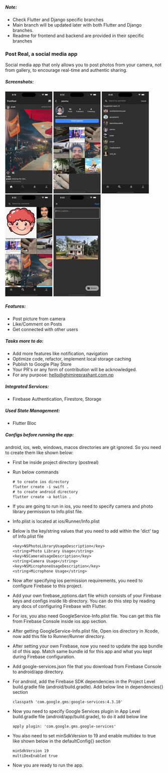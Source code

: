 ##### Note:

- Check Flutter and Django specific branches
- Main branch will be updated later with both Flutter and Django branches.
- Readme for frontend and backend are provided in their specific branches

### Post Real, a social media app

Social media app that only allows you to post photos from your camera, not from gallery, to encourage real-time and authentic sharing.

##### Screenshots:

![Post Screenshot](./docs/post_ss.png) ![Profile Screenshot](./docs/profile_ss.png) ![Search Users Screenshot](./docs/searchusers_ss.png) ![Search Feed Screenshot](./docs/searchfeed_ss.png) ![Post Picture Screenshot](./docs/postpic_ss.png)

##### Features:

- Post picture from camera
- Like/Comment on Posts
- Get connected with other users

##### Tasks more to do:

- Add more features like notification, navigation
- Optimize code, refactor, implement local storage caching
- Publish to Google Play Store
- Your PR's or any form of contribution will be acknowledged.
- For any purpose: hello@ghimireprashant.com.np

##### Integrated Services:

- Firebase Authentication, Firestore, Storage

##### Used State Management:

- Flutter Bloc

##### Configs before running the app:

android, ios, web, windows, macos directories are git ignored. So you need to create them like shown below:

- First be inside project directory (postreal)
- Run below commands
  ```
  # to create ios directory
  flutter create -i swift .
  # to create android directory
  flutter create -a kotlin .
  ```
- If you are going to run in ios, you need to specify camera and photo library permission to Info.plist file.
- Info.plist is located at ios/Runner/Info.plist
- Below is the key/string values that you need to add within the 'dict' tag of Info.plist file
  ```
  <key>NSPhotoLibraryUsageDescription</key>
  <string>Photo Library Usage</string>
  <key>NSCameraUsageDescription</key>
  <string>Camera Usage</string>
  <key>NSMicrophoneUsageDescription</key>
  <string>Microphone Usage</string>
  ```
- Now after specifying ios permission requirements, you need to configure Firebase to this project.
- Add your own firebase_options.dart file which consists of your Firebase keys and configs inside lib directory. You can do this step by reading any docs of configuring Firebase with Flutter.
- For ios, you also need GoogleService-Info.plist file. You can get this file from Firebase Console inside ios app section.
- After getting GoogleService-Info.plist file, Open ios directory in Xcode, now add this file to Runner/Runner directory.
- After setting your own Firebase, now you need to update the app bundle id of this app. Match same bundle id for this app and what you kept during Firebase configuration.
- Add google-services.json file that you download from Firebase Console to android/app directory.
- For android, add the Firebase SDK dependencies in the Project Level build.gradle file (android/build.gradle). Add below line in dependencies{} section
  ```
  classpath 'com.google.gms:google-services:4.3.10'
  ```
- Now you need to specify Google Services plugin in App Level build.gradle file (android/app/build.grade), to do it add below line
  ```
  apply plugin: 'com.google.gms.google-services'
  ```
- You also need to set minSdkVersion to 19 and enable multidex to true like shown below in the defaultConfig{} section

  ```
  minSdkVersion 19
  multiDexEnabled true
  ```

- Now you are ready to run the app.
